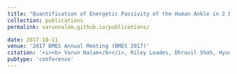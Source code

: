 ```yaml
---
title: "Quantification of Energetic Passivity of the Human Ankle in 2 Degrees-of-Freedom"
collection: publications
permalink: varunnalam.github.io/publications/

date: 2017-10-11
venue: '2017 BMES Annual Meeting (BMES 2017)'
citation: '<i><b> Varun Nalam</b></i>, Riley Loades, Dhruvil Shah, Hyunglae Lee'
pubtype: 'conference'
---
```

